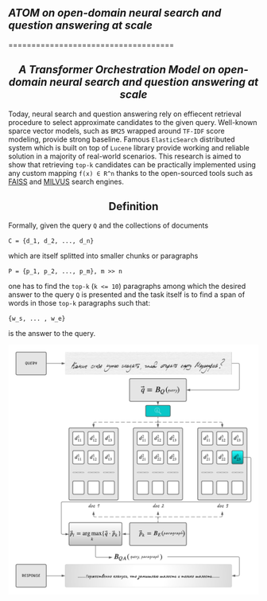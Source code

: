 
## _ATOM on open-domain neural search and question answering at scale_
====================================

<h2 align="center"><i>A Transformer Orchestration Model on open-domain neural search and question answering at scale</i></h2>

Today, neural search and question answering rely on effiecent retrieval procedure to select approximate candidates to the given query. Well-known sparce vector models, such as `BM25` wrapped around `TF-IDF` score modeling, provide strong baseline. Famous `ElasticSearch` distributed system which is built on top of `Lucene` library provide working and reliable solution in a majority of 
real-world scenarios.
This research is aimed to show that retrieving `top-k` candidates can be practically implemented using any custom mapping `f(x) ∈ R^n` thanks to the open-sourced tools such as 
<a href="https://github.com/facebookresearch/faiss">FAISS</a> and <a href="https://milvus.io/">MILVUS</a> search engines.



<h2 align="center">Definition</h2>

Formally, given the query `Q` and the collections of documents
```
C = {d_1, d_2, ..., d_n}
```
which are itself splitted into smaller chunks or paragraphs
```
P = {p_1, p_2, ..., p_m}, m >> n
```
one has to find the `top-k` (`k <= 10`) 
paragraphs among which the desired answer to the query `Q` is presented and the task itself is to find a span of words in those `top-k` paragraphs such that:
```
{w_s, ... , w_e}
```
is the answer to the query.


![atom_definition](./docs/atom_definition_img.png)
